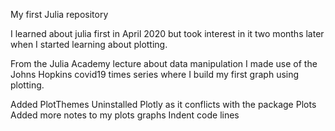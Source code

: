 My first Julia repository

I learned about julia first in April 2020 but took interest in it two months later when I started learning about plotting.

From the Julia Academy lecture about data manipulation I made use of the Johns Hopkins covid19 times series where I build my
first graph using plotting.

Added PlotThemes
Uninstalled Plotly as it conflicts with the package Plots
Added more notes to my plots graphs
Indent code lines
